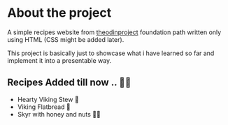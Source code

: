 # About the project

A simple recipes website from [theodinproject](https://www.theodinproject.com/lessons/foundations-recipes) foundation path written only using HTML (CSS might be added later).

This project is basically just to showcase what i have learned so far and implement it into a presentable way.

## Recipes Added till now .. 🍡🍙

- Hearty Viking Stew 🍲
- Viking Flatbread 🥖
- Skyr with honey and nuts 🍯🥜

